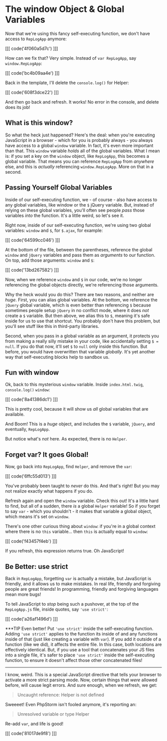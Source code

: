 # The window Object & Global Variables

Now that we're using this fancy self-executing function, we don't have access to
`RepLogApp` anymore:

[[[ code('4f060a5d7c') ]]]

How can we fix that? Very simple. Instead of `var RepLogApp`, say `window.RepLogApp`:

[[[ code('bc4b09aa4e') ]]]

Back in the template, I'll delete the `console.log()` for Helper:

[[[ code('608f3dce22') ]]]

And then go back and refresh. It works! No error in the console, and delete does
its job!

## What is this window?

So what the heck just happened? Here's the deal: when you're executing JavaScript
in a browser - which for you is probably always - you always have access to a global
`window` variable. In fact, it's even more important than that. This `window` variable
*holds* all of the global variables. What I mean is: if you set a key on the `window`
object, like `RepLogApp`, this becomes a global variable. That means you can reference
`RepLogApp` from *anywhere* else, and this is *actually* referencing `window.RepLogApp`.
More on that in a second.

## Passing Yourself Global Variables

Inside of our self-executing function, we - of course - also have access to any global
variables, like window or the `$` jQuery variable. But, instead of relying on these
global variables, you'll often see people *pass* those variables *into* the function.
It's a little weird, so let's see it.

Right now, inside of our self-executing function, we're using two global variables:
`window` and `$`, for `$.ajax`, for example:

[[[ code('64599cc046') ]]]

At the bottom of the file, between the parentheses, reference the global `window`
and `jQuery` variables and pass them as *arguments* to our function. On top, add
those arguments: `window` and `$`:

[[[ code('13bd267582') ]]]

Now, when we reference `window` and `$` in our code, we're no longer referencing
the global objects directly, we're referencing those arguments.

Why the heck would you do this? There are two reasons, and neither are *huge*. First,
you can alias global variables. At the bottom, we reference the `jQuery` global variable,
which is even better than referencing `$` because sometimes people setup `jQuery`
in no conflict mode, where it does *not* create a `$` variable. But then above,
we alias this to `$`, meaning it's safe inside for us to use that shortcut. You probably
don't have this problem, but you'll see stuff like this in third-party libraries.

Second, when you pass in a global variable as an argument, it protects you from
making a really silly mistake in your code, like accidentally setting `$ = null`.
If you do that now, it'll set `$` to `null` only inside this function. But before,
you would have overwritten that variable *globally*. It's yet another way that
self-executing blocks help to sandbox us.

## Fun with window

Ok, back to this mysterious `window` variable. Inside `index.html.twig`, `console.log()`
`window`:

[[[ code('8a41386dc1') ]]]

This is pretty cool, because it will show us *all* global variables that are available.

And Boom! This is a *huge* object, and includes the `$` variable, `jQuery`, and eventually,
`RepLogApp`.

But notice what's *not* here. As expected, there is no `Helper`. 

## Forget var? It goes Global!

Now, go back into `RepLogApp`, find `Helper`, and remove the `var`:

[[[ code('6ffc55d013') ]]]

You've probably been taught to *never* do this. And that's right! But you may not
realize exactly what happens if you do.

Refresh again and open the `window` variable. Check this out! It's a little hard
to find, but all of a sudden, there *is* a global `Helper` variable! So if you
forget to say `var` - which you shouldn't - it makes that variable a global object,
which means it's set on `window`.

There's one other curious thing about `window`: if you're in a global context where
there is no `this` variable... then `this` is actually equal to `window`:

[[[ code('f43457f4eb') ]]]

If you refresh, this expression returns true. Oh JavaScript!

## Be Better: use strict

Back in `RepLogApp`, forgetting `var` is actually a mistake, but JavaScript is friendly,
and it allows us to make mistakes. In real life, friendly and forgiving people are
great friends! In programming, friendly and forgiving languages mean more bugs!

To tell JavaScript to *stop* being such a pushover, at the top of the `RepLogApp.js`
file, inside quotes, say `'use strict'`:

[[[ code('a26af1496d') ]]]

***TIP
Even better! Put `'use strict'` inside the self-executing function. Adding `'use strict'`
applies to the function its inside of and any functions inside of that (just like
creating a variable with `var`). If you add it outside of a function (like we did),
it affects the entire file. In this case, both locations are effectively identical.
But, if you use a tool that concatenates your JS files into a single file, it's safer
to place `'use strict'` inside the self-executing function, to ensure it doesn't affect
those other concatenated files!
***

I know, weird. This is a special JavaScript directive that tells your browser to
activate a more strict parsing mode. Now, certain things that *were* allowed before,
will cause legit errors. And sure enough, when we refresh, we get:

> Uncaught reference: Helper is not defined

Sweeeet! Even PhpStorm isn't fooled anymore, it's reporting an:

> Unresolved variable or type Helper

Re-add `var`, and life is good!

[[[ code('81017de9f8') ]]]

